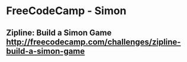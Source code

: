 # FreeCodeCamp - Simon
## Zipline: Build a Simon Game http://freecodecamp.com/challenges/zipline-build-a-simon-game
